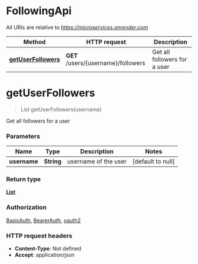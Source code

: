 # FollowingApi

All URIs are relative to *https://microservices.onrender.com*

| Method | HTTP request | Description |
|------------- | ------------- | -------------|
| [**getUserFollowers**](FollowingApi.md#getUserFollowers) | **GET** /users/{username}/followers | Get all followers for a user |


<a name="getUserFollowers"></a>
# **getUserFollowers**
> List getUserFollowers(username)

Get all followers for a user

### Parameters

|Name | Type | Description  | Notes |
|------------- | ------------- | ------------- | -------------|
| **username** | **String**| username of the user | [default to null] |

### Return type

[**List**](../Models/User.md)

### Authorization

[BasicAuth](../README.md#BasicAuth), [BearerAuth](../README.md#BearerAuth), [oauth2](../README.md#oauth2)

### HTTP request headers

- **Content-Type**: Not defined
- **Accept**: application/json

